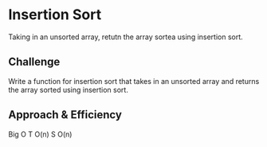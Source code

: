 # Insertion Sort
Taking in an unsorted array, retutn the array sortea using insertion sort.

## Challenge
Write a function for insertion sort that takes in an unsorted array and returns the array sorted using insertion sort.

## Approach & Efficiency
Big O
T O(n)
S O(n)
